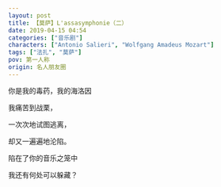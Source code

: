 ```yaml
---
layout: post
title: 【莫萨】L'assasymphonie（二）
date: 2019-04-15 04:54
categories: ["音乐剧"]
characters: ["Antonio Salieri", "Wolfgang Amadeus Mozart"]
tags: ["法扎", "莫萨"]
pov: 第一人称
origin: 名人朋友圈
---
```


你是我的毒药，我的海洛因

我痛苦到战栗，

一次次地试图逃离，

却又一遍遍地沦陷。

陷在了你的音乐之笼中

我还有何处可以躲藏？
